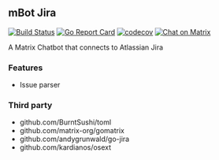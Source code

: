 mBot Jira
----

[![Build Status](https://travis-ci.org/m1ndgames/mbot_jira.svg?branch=master)](https://travis-ci.org/m1ndgames/mbot_jira)
[![Go Report Card](https://goreportcard.com/badge/github.com/m1ndgames/mbot_jira)](https://goreportcard.com/report/github.com/m1ndgames/mbot_jira)
[![codecov](https://codecov.io/gh/m1ndgames/mbot_jira/branch/master/graph/badge.svg)](https://codecov.io/gh/m1ndgames/mbot_jira)
[![Chat on Matrix](https://img.shields.io/badge/chat-on%20matrix-blue.svg)](https://matrix.to/#/#mBot:m1nd.io)

A Matrix Chatbot that connects to Atlassian Jira

### Features
- Issue parser

### Third party

- github.com/BurntSushi/toml
- github.com/matrix-org/gomatrix
- github.com/andygrunwald/go-jira
- github.com/kardianos/osext

[Matrix]:https://matrix.org
[Jira]:https://atlassian.com/software/jira

